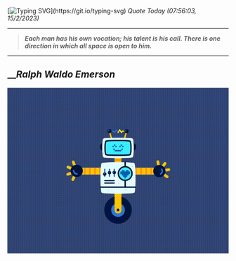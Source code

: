 [![Typing SVG](https://readme-typing-svg.herokuapp.com?font=Press+Start+2P&color=C2F784&size=35&width=900&height=100&lines=Hello+World%2C+I'm+Hung+!)](https://git.io/typing-svg) 
_Quote Today (07:56:03, 15/2/2023)_
___
>**_Each man has his own vocation; his talent is his call. There is one direction in which all space is open to him._**
___

## __**_Ralph Waldo Emerson_**

![RobotDance](src/assets/images/robot-dancing-dribble.gif?style=center)
